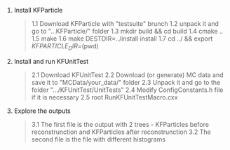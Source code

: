 1. Install KFParticle
    >1.1 Download KFParticle with  "testsuite" brunch
    >1.2 unpack it and go to "...KFParticle/" folder
    >1.3 mkdir build && cd build
    >1.4 cmake ..
    >1.5 make
    >1.6 make DESTDIR=../install install
    >1.7 cd ../ && export $KFPARTICLE_DIR=$(pwd)

2. Install and run KFUnitTest
    >2.1 Download KFUnitTest
    >2.2 Download (or generate) MC data and save it to "MCData/your_data/" folder
    >2.3 Unpack it and go to the folder ".../KFUnitTest/UnitTests"
    >2.4 Modify ConfigConstants.h file if it is necessary
    >2.5 root RunKFUnitTestMacro.cxx

3. Explore the outputs
    >3.1 The first file is the output with 2 trees - KFParticles before reconstrunction and KFParticles after reconstrunction
    >3.2 The second file is the file with different histograms
